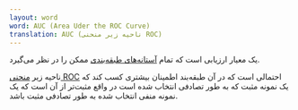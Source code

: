 ```yaml
---
layout: word
word: AUC (Area Uder the ROC Curve)
translation: AUC (ناحیه زیر منحنی ROC)
---
```


یک معیار ارزیابی است که تمام [آستانه‌های طبقه‌بندی](/C/classification_threshold/) ممکن را در نظر می‌گیرد.

ناحیه زیر [منحنی ROC](</R/roc_(receiver_operating_characteristic)_curve/>) احتمالی است که در آن طبقه‌بند اطمینان بیشتری کسب کند که یک نمونه مثبت که به طور تصادفی انتخاب شده‌ است در واقع مثبت‌تر از آن است که یک نمونه منفی انتخاب شده به طور تصادفی مثبت باشد.
